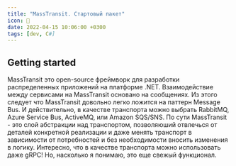 ```yaml
---
title: "MassTransit. Стартовый пакет"
icon: 🚌
date: 2022-04-15 10:06:00 +0300
tags: [dev, C#]
---
```


## Getting started

MassTransit это open-source фреймворк для разработки распределенных приложений на платформе .NET. Взаимодействие между сервисами на MassTransit основано на сообщениях. Из этого следует что MassTransit довольно легко ложится на паттерн Message Bus. И действительно, в качестве транспорта можно выбрать RabbitMQ, Azure Service Bus, ActiveMQ, или Amazon SQS/SNS. По сути MassTransit - это слой абстракции над транспортом, позволяюший отвлечься от деталей конкретной реализации и даже менять транспорт в зависимости от потребностей и без необходимости вносить изменения в логику. Интересно, что в качестве транспорта можно использовать даже gRPC! Но, насколько я понимаю, это еще свежый функционал.
